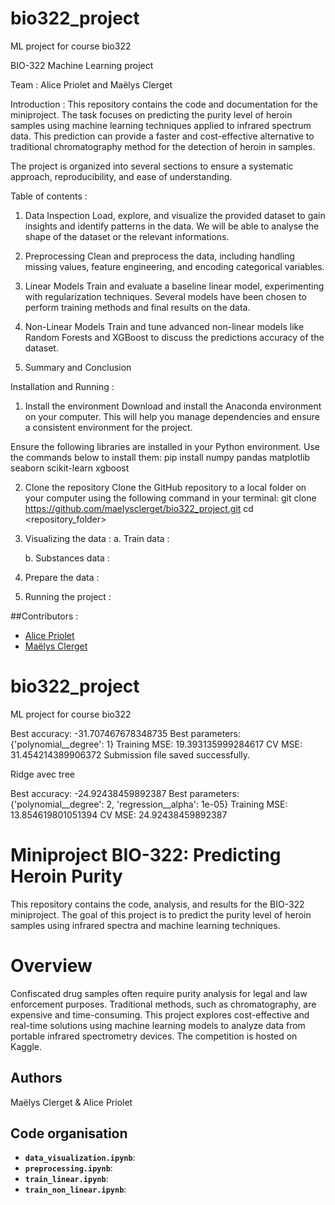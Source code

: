 # bio322_project
ML project for course bio322

BIO-322 Machine Learning project 

Team : Alice Priolet and Maëlys Clerget 

Introduction : 
This repository contains the code and documentation for the miniproject. The task focuses on predicting the purity level of heroin samples using machine learning techniques applied to infrared spectrum data. This prediction can provide a faster and cost-effective alternative to traditional chromatography method for the detection of heroin in samples.

The project is organized into several sections to ensure a systematic approach, reproducibility, and ease of understanding.

Table of contents : 

1. 	Data Inspection
Load, explore, and visualize the provided dataset to gain insights and identify patterns in the data. We will be able to analyse the shape of the dataset or the relevant informations. 

2. Preprocessing 
Clean and preprocess the data, including handling missing values, feature engineering, and encoding categorical variables.

3. Linear Models
Train and evaluate a baseline linear model, experimenting with regularization techniques. Several models have been chosen to perform training methods and final results on the data. 

4. 	Non-Linear Models
Train and tune advanced non-linear models like Random Forests and XGBoost to discuss the predictions accuracy of the dataset.

5. Summary and Conclusion


Installation and Running : 
1. Install the environment
Download and install the Anaconda environment on your computer. This will help you manage dependencies and ensure a consistent environment for the project.

Ensure the following libraries are installed in your Python environment. Use the commands below to install them: 
pip install numpy pandas matplotlib seaborn scikit-learn xgboost

2. Clone the repository 
Clone the GitHub repository to a local folder on your computer using the following command in your terminal:
git clone <https://github.com/maelysclerget/bio322_project.git>
cd <repository_folder> 


3. Visualizing the data : 
    a. Train data : 

    b. Substances data : 

4. Prepare the data : 

5. Running the project : 


##Contributors : 
- [Alice Priolet](https://github.com/alicepriolet)
- [Maëlys Clerget](https://github.com/maelysclerget)

# bio322_project
ML project for course bio322

Best accuracy: -31.707467678348735
Best parameters: {'polynomial__degree': 1}
Training MSE: 19.393135999284617
CV MSE: 31.454214389906372
Submission file saved successfully.

Ridge avec tree 

Best accuracy: -24.92438459892387
Best parameters: {'polynomial__degree': 2, 'regression__alpha': 1e-05}
Training MSE: 13.854619801051394
CV MSE: 24.92438459892387

# Miniproject BIO-322: Predicting Heroin Purity
This repository contains the code, analysis, and results for the BIO-322 miniproject. The goal of this project is to predict the purity level of heroin samples using infrared spectra and machine learning techniques.

# Overview 
Confiscated drug samples often require purity analysis for legal and law enforcement purposes. Traditional methods, such as chromatography, are expensive and time-consuming. This project explores cost-effective and real-time solutions using machine learning models to analyze data from portable infrared spectrometry devices. The competition is hosted on Kaggle.

## Authors
Maëlys Clerget & Alice Priolet 

## Code organisation 

- **`data_visualization.ipynb`**: 
- **`preprocessing.ipynb`**: 
- **`train_linear.ipynb`**: 
- **`train_non_linear.ipynb`**: 

